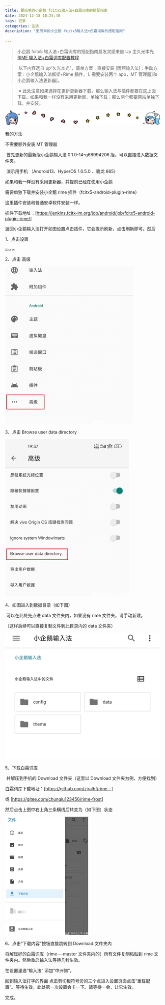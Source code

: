 ```yaml
---
title: 更简单的小企鹅 fcitx5输入法+白霜词库的搭配指南
date: 2024-12-15 10:25:40
tags: 记录
categories: 生活
description: "更简单的小企鹅 fcitx5输入法+白霜词库的搭配指南"

---
```


> 
>
> 小企鹅 fcitx5 输入法+白霜词库的搭配指南启发灵感来自 Up 主久光本光 [RIME 输入法+白霜词库配置教程](https://www.bilibili.com/opus/995633252409540613)

> ​        以下内容选自 up“久光本光”，简单方案：直接安装 [雨燕输入法]；手动方案：小企鹅输入法框架+Rime 插件，1. 需要安装两个 app，MT 管理器]和小企鹅输入法更新器]。

> ​       ※ 此处注意如果选择在更新更新器下载，那么输入法与插件都要在这上面下载。如果和我一样没有采用更新器，单独下载；那么两个都要网站单独下载。并安装。

![cut-off](./%E5%B0%8F%E4%BC%81%E9%B9%85fcitx5%E8%BE%93%E5%85%A5%E6%B3%95+%E7%99%BD%E9%9C%9C%E8%AF%8D%E5%BA%93%E7%9A%84%E6%90%AD%E9%85%8D%E6%9B%B4%E7%AE%80%E5%8D%95/q3ydcbrd_.png)

我的方法

不需要额外安装 MT 管理器

​       首先更新的最新版小企鹅输入法 0.1.0-14-g66994206 版，可以直接进入数据文件夹。

​       演示用手机 （Android13、HyperOS 1.0.5.0 、骁龙 865）

如果和我一样没有采用更新器，并提前已经在使用小企鹅

需要单独下载并安装小企鹅 rime 插件（fcitx5-android-plugin-rime）

这里插件安装和普通安卓软件安装一样。

插件下载地址：[https://jenkins.fcitx-im.org/job/android/job/fcitx5-android-plugin-rime/]

返回小企鹅输入法打开如图设置点击插件，它会提示刷新，点击刷新即可，然后

1、点击设置

<img src="./%E5%B0%8F%E4%BC%81%E9%B9%85fcitx5%E8%BE%93%E5%85%A5%E6%B3%95+%E7%99%BD%E9%9C%9C%E8%AF%8D%E5%BA%93%E7%9A%84%E6%90%AD%E9%85%8D%E6%9B%B4%E7%AE%80%E5%8D%95/sz.avif" alt="cut-off" style="zoom:50%;" />

2、点击 高级

<img src="./%E5%B0%8F%E4%BC%81%E9%B9%85fcitx5%E8%BE%93%E5%85%A5%E6%B3%95+%E7%99%BD%E9%9C%9C%E8%AF%8D%E5%BA%93%E7%9A%84%E6%90%AD%E9%85%8D%E6%9B%B4%E7%AE%80%E5%8D%95/gj.jpg" alt="cut-off" style="zoom:50%;" />

3、点击  Browse user data directory

<img src="./%E5%B0%8F%E4%BC%81%E9%B9%85fcitx5%E8%BE%93%E5%85%A5%E6%B3%95+%E7%99%BD%E9%9C%9C%E8%AF%8D%E5%BA%93%E7%9A%84%E6%90%AD%E9%85%8D%E6%9B%B4%E7%AE%80%E5%8D%95/bud.jpg" alt="img" style="zoom:50%;" />

4、如图进入到数据目录（如下图）

​         可以在此处先点进 data 文件夹内，如果没有 rime 文件夹，请手动新建。

（这样后续可以直接复制文件到此目录内的 data 文件夹）

<img src="./%E5%B0%8F%E4%BC%81%E9%B9%85fcitx5%E8%BE%93%E5%85%A5%E6%B3%95+%E7%99%BD%E9%9C%9C%E8%AF%8D%E5%BA%93%E7%9A%84%E6%90%AD%E9%85%8D%E6%9B%B4%E7%AE%80%E5%8D%95/data.webp" alt="img" style="zoom:50%;" />

 5、下载白霜词库

​       并解压到手机的 Download 文件夹（这里以 Download 文件夹为例，方便找到）

白霜词库下载地址：[https://github.com/zjralhf/rime--] 

或 [https://gitee.com/chunqiu123456/rime-frost]

然后点击上图中右上角三条横线后转变为（如下图）状态

<img src="./%E5%B0%8F%E4%BC%81%E9%B9%85fcitx5%E8%BE%93%E5%85%A5%E6%B3%95+%E7%99%BD%E9%9C%9C%E8%AF%8D%E5%BA%93%E7%9A%84%E6%90%AD%E9%85%8D%E6%9B%B4%E7%AE%80%E5%8D%95/xz.png" alt="img" style="zoom:50%;" />

6、点击“下载内容”按钮直接跳转到 Download 文件夹内



将解压好的白霜词库（rime---master 文件夹内的）所有文件复制粘贴到 rime 文件夹内。然后重启输入法等待几秒生效。

在设置里选“输入法” 添加“中洲韵”。

回到输入法打字的界面 点击剪切板符号旁的三个点进入设置页面点击“重载配置”。等待生效。此处第一次设置会卡一下。请等待一会，让它生效。

完成。
